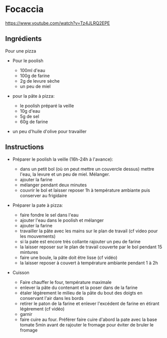 # Focaccia

https://www.youtube.com/watch?v=Tz4JLRQ2EPE

## Ingrédients

Pour une pizza

- Pour le poolish
  - 100ml d'eau
  - 100g de farine
  - 2g de levure sèche
  - un peu de miel

- pour la pâte à pizza:
  - le poolish préparé la veille
  - 10g d'eau
  - 5g de sel
  - 60g de farine

+ un peu d'huile d'olive pour travailler

## Instructions

- Préparer le poolish la veille (16h-24h à l'avance):
  - dans un petit bol (où on peut mettre un couvercle dessus) mettre l'eau, la levure et un peu de miel. Mélanger.
  - ajouter la farine
  - mélanger pendant deux minutes 
  - couvrir le bol et laisser reposer 1h à température ambiante puis conserver au frigidaire

- Préparer la pate à pizza:
  - faire fondre le sel dans l'eau
  - ajouter l'eau dans le poolish et mélanger
  - ajouter la farine
  - travailler la pâte avec les mains sur le plan de travail (cf video pour les mouvements)
  - si la pate est encore très collante rajouter un peu de farine
  - la laisser reposer sur le plan de travail couverte par le bol pendant 15 mintures
  - faire une boule, la pâte doit être lisse (cf vidéo)
  - la laisser reposer à couvert à température ambiante pendant 1 à 2h

- Cuisson
  - Faire chauffer le four, température maximale
  - enlever la pâte du contenant et la poser dans de la farine
  - étaler légèrement le milieu de la pâte du bout des doigts en conservant l'air dans les bords
  - retirer le paton de la farine et enlever l'excédent de farine en étirant légèrement (cf vidéo)
  - garnir
  - faire cuire au four. Préférer faire cuire d'abord la pate avec la base tomate 5min avant de rajouter le fromage pour éviter de bruler le fromage
